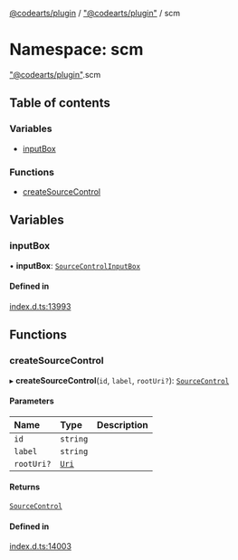 [@codearts/plugin](../README.md) / ["@codearts/plugin"](_codearts_plugin_.md) / scm

# Namespace: scm

["@codearts/plugin"](_codearts_plugin_.md).scm

## Table of contents

### Variables

- [inputBox](codearts_plugin_.scm.md#inputbox)

### Functions

- [createSourceControl](codearts_plugin_.scm.md#createsourcecontrol)

## Variables

### inputBox

• **inputBox**: [`SourceControlInputBox`](../interfaces/codearts_plugin_.SourceControlInputBox.md)

#### Defined in

[index.d.ts:13993](https://github.com/huaweicloud/cloudide-plugin-api/blob/203b986/index.d.ts#L13993)

## Functions

### createSourceControl

▸ **createSourceControl**(`id`, `label`, `rootUri?`): [`SourceControl`](../interfaces/codearts_plugin_.SourceControl.md)

#### Parameters

| Name | Type | Description |
| :------ | :------ | :------ |
| `id` | `string` |  |
| `label` | `string` |  |
| `rootUri?` | [`Uri`](../classes/codearts_plugin_.Uri.md) |  |

#### Returns

[`SourceControl`](../interfaces/codearts_plugin_.SourceControl.md)

#### Defined in

[index.d.ts:14003](https://github.com/huaweicloud/cloudide-plugin-api/blob/203b986/index.d.ts#L14003)
